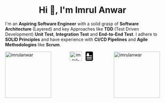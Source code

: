 


<h1 align="center">Hi 👋, I'm Imrul Anwar</h1>
<p>
I'm an <strong>Aspiring Software Engineer</strong> with a solid grasp of <strong>Software Architecture</strong> (Layered) and key Approaches like <strong>TDD </strong>(Test Driven Development) <strong>Unit Test</strong>, <strong>Integration Test</strong> and <strong>End-to-End Test</strong>. I adhere to <strong>SOLID Principles</strong> and have experience with <strong>CI/CD Pipelines</strong> and <strong>Agile Methodologies</strong> like <strong>Scrum</strong>.
</p>

<img src="https://github-readme-stats.vercel.app/api/top-langs?username=imrulanwar&show_icons=true&locale=en&layout=compact" alt="imrulanwar" width="auto" height="150" align="left" />
<img src="https://github-readme-streak-stats.herokuapp.com/?user=imrulanwar&" alt="imrulanwar" width="auto" height="150" align="right" />

<p align="center">
<a href="https://linkedin.com/in/imrul-anwar-3aa233218" target="blank"><img align="center" src="https://raw.githubusercontent.com/rahuldkjain/github-profile-readme-generator/master/src/images/icons/Social/linked-in-alt.svg" alt="imrul-anwar-3aa233218" height="30" width="40" /></a>
<a href="https://linkedin.com/in/imrul-anwar-3aa233218" target="_blank">
    <img align="center" src="data:image/svg+xml;charset=UTF-8,%3Csvg fill='%23000000' version='1.1' id='Capa_1' xmlns='http://www.w3.org/2000/svg' xmlns:xlink='http://www.w3.org/1999/xlink' viewBox='0 0 43.916 43.916' xml:space='preserve'%3E%3Cg id='SVGRepo_bgCarrier' stroke-width='0'%3E%3C/g%3E%3Cg id='SVGRepo_tracerCarrier' stroke-linecap='round' stroke-linejoin='round'%3E%3C/g%3E%3Cg id='SVGRepo_iconCarrier'%3E %3Cg%3E %3Cpath d='M34.395,0H9.522c-2.762,0-5,2.239-5,5v33.916c0,2.761,2.238,5,5,5h24.871c2.762,0,5-2.239,5-5V5 C39.395,2.239,37.154,0,34.395,0z M9.208,16.855c0-1.172,0.951-2.121,2.121-2.121h0.742c-0.791-0.874-1.277-2.03-1.277-3.304 c0-2.723,2.209-4.931,4.932-4.931c2.725,0,4.932,2.207,4.932,4.932c0,1.272-0.486,2.429-1.279,3.303h0.709 c1.172,0,2.121,0.949,2.121,2.121v3.578c0,1.122-0.875,2.03-1.975,2.106h-9.051c-1.1-0.076-1.975-0.984-1.975-2.106V16.855 L9.208,16.855z M32.708,37.416h-21.5c-1.104,0-2-0.896-2-2s0.896-2,2-2h21.5c1.104,0,2,0.896,2,2S33.812,37.416,32.708,37.416z M32.708,29.916h-21.5c-1.104,0-2-0.896-2-2s0.896-2,2-2h21.5c1.104,0,2,0.896,2,2S33.812,29.916,32.708,29.916z M32.708,22.416 h-6.5c-1.104,0-2-0.896-2-2c0-1.104,0.896-2,2-2h6.5c1.104,0,2,0.896,2,2C34.708,21.52,33.812,22.416,32.708,22.416z'%3E%3C/path%3E %3C/g%3E %3C/g%3E%3C/svg%3E" alt="imrul-anwar-3aa233218" height="30" width="40" />
</a>

</p>




















